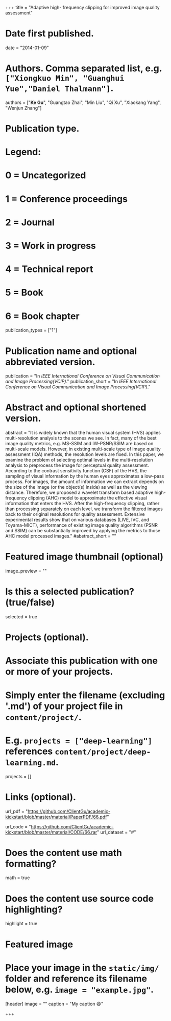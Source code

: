 +++
title = "Adaptive high- frequency clipping for improved image quality assessment"

# Date first published.
date = "2014-01-09"

# Authors. Comma separated list, e.g. `["Xiongkuo Min", "Guanghui Yue","Daniel Thalmann"]`.
authors = ["**Ke Gu**", "Guangtao Zhai", "Min Liu", "Qi Xu", "Xiaokang Yang", "Wenjun Zhang"]
# Publication type.
# Legend:
# 0 = Uncategorized
# 1 = Conference proceedings
# 2 = Journal
# 3 = Work in progress
# 4 = Technical report
# 5 = Book
# 6 = Book chapter
publication_types = ["1"]

# Publication name and optional abbreviated version.
publication = "In *IEEE International Conference on Visual Communication and Image Processing(VCIP)*."
publication_short = "In *IEEE International Conference on Visual Communication and Image Processing(VCIP)*."

# Abstract and optional shortened version.
abstract = "It is widely known that the human visual system (HVS) applies multi-resolution analysis to the scenes we see. In fact, many of the best image quality metrics, e.g. MS-SSIM and IW-PSNR/SSIM are based on multi-scale models. However, in existing multi-scale type of image quality assessment (IQA) methods, the resolution levels are fixed. In this paper, we examine the problem of selecting optimal levels in the multi-resolution analysis to preprocess the image for perceptual quality assessment. According to the contrast sensitivity function (CSF) of the HVS, the sampling of visual information by the human eyes approximates a low-pass process. For images, the amount of information we can extract depends on the size of the image (or the object(s) inside) as well as the viewing distance. Therefore, we proposed a wavelet transform based adaptive high-frequency clipping (AHC) model to approximate the effective visual information that enters the HVS. After the high-frequency clipping, rather than processing separately on each level, we transform the filtered images back to their original resolutions for quality assessment. Extensive experimental results show that on various databases (LIVE, IVC, and Toyama-MICT), performance of existing image quality algorithms (PSNR and SSIM) can be substantially improved by applying the metrics to those AHC model processed images."
#abstract_short = ""

# Featured image thumbnail (optional)
image_preview = ""

# Is this a selected publication? (true/false)
selected = true

# Projects (optional).
#   Associate this publication with one or more of your projects.
#   Simply enter the filename (excluding '.md') of your project file in `content/project/`.
#   E.g. `projects = ["deep-learning"]` references `content/project/deep-learning.md`.
projects = []

# Links (optional).
url_pdf = "https://github.com/ClientGu/academic-kickstart/blob/master/material/PaperPDF/66.pdf"

url_code = "https://github.com/ClientGu/academic-kickstart/blob/master/material/CODE/66.rar"
url_dataset = "#"


# Does the content use math formatting?
math = true

# Does the content use source code highlighting?
highlight = true

# Featured image
# Place your image in the `static/img/` folder and reference its filename below, e.g. `image = "example.jpg"`.
[header]
image = ""
caption = "My caption 😄"

+++
